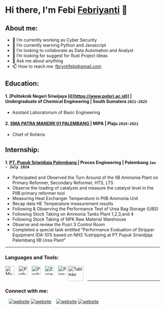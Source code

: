 # Hi there, I'm Febi [Febriyanti](https://www.youtube.com/channel/UC22xix7qvwpYWnSQ5QEYtAQ) 👋
## About me:
- 🔭 I’m currently working as Cyber Security
- 🌱 I’m currently learning Python and Javascript
- 👯 I’m looking to collaborate as Data Automation and Analyst
- 🤔 I’m looking for suggest for Rust Project Ideas
- 💬 Ask me about anything
- 📫 How to reach me: fbryntifebi@gmail.com

## Education:

#### 1. [Politeknik Negeri Sriwijaya ]([(https://www.polsri.ac.id)] | Undergraduate of Chemical Engineering | South Sumatera `2021-2025`
   - Asistant Laboratorium of Basic Engineering
 #### 2. [SMA PATRA MANDIRI 01 PALEMBANG ](https://www.smanpatramandiri1.sch.id) | MIPA | Plaju `2018-2021`
   - Chief of Rohkris

## Internship:
#### 1. [PT. Pupuk Sriwidjaja Palembang ](https://www.pusri.co.id) | Proces Engineering | Palembang `Jan - July 2024`
   
  - Participated and Observed the Turn Around of the IIB Ammonia Plant on Primary Reformer, Secondary Reformer, HTS, LTS
  - Observe the loading of catalysts and measure the catalyst level in the PIIB primary reformer tool
  - Measuring Heat Exchanger Temperature in PIIB Ammonia Unit
  - Recap data HE Temperature measurement results
  - Following & Observing the Performance Test of Urea Bag Storage (UBS)
  - Following Stock Taking on Ammonia Tanks Plant 1,2,3,and 4
  - Following Stock Taking of NPK Raw Material Warehouse
  - Observe and review the Pusri 3 Control Room
  - Completed a special task entitled "Performance Evaluation of Stripper Equipment (DA-101) based on NH3 %stripping at PT Pupuk Sriwidjaja Palembang IIB Urea Plant"

---

### Languages and Tools:

[<img align="left" alt="MySQL" width="30px" src="https://cdn.jsdelivr.net/gh/devicons/devicon/icons/mysql/mysql-original.svg" style="padding-right:10px;" />][webdev]
[<img align="left" alt="Python" width="30px" src="https://upload.wikimedia.org/wikipedia/commons/thumb/c/c3/Python-logo-notext.svg/110px-Python-logo-notext.svg.png?20100317150552" style="padding-right:10px;" />][webdev]
[<img align="left" alt="Pycharm" width="30px" src="https://upload.wikimedia.org/wikipedia/commons/thumb/1/1d/PyCharm_Icon.svg/220px-PyCharm_Icon.svg.png" style="padding-right:10px;" />][webdev]
[<img align="left" alt="Excel" width="30px" src="https://is2-ssl.mzstatic.com/image/thumb/Purple126/v4/a8/fd/5a/a8fd5a84-c6f1-355f-3b9f-6e86598efaa3/XCEL.png/1200x630bb.png" style="padding-right:10px;" />][webdev]
[<img align="left" alt="Power BI" width="30px" src="https://powerbi.microsoft.com/pictures/application-logos/svg/powerbi.svg" style="padding-right:0px;" />][webdev]
[<img align="left" alt="Tableau" width="50px" src="https://logos-world.net/wp-content/uploads/2021/10/Tableau-Symbol.png" style="padding-right:10px;" />][webdev]

<br />
<br />

---
### Connect with me:

&nbsp;&nbsp;
[![website](./img/linkedin-light.svg)](https://www.linkedin.com/in/febriyanti-5ab406281/)
[![website](./img/linkedin-dark.svg)](https://www.linkedin.com/in/febriyanti-5ab406281/)
&nbsp;&nbsp;
[![website](./img/instagram-light.svg)](https://instagram.com/fbryti_#gh-light-mode-only)
[![website](./img/instagram-dark.svg)](https://instagram.com/fbryti_#gh-dark-mode-only)



[webdev]: [https://github.com/febifebi06]
